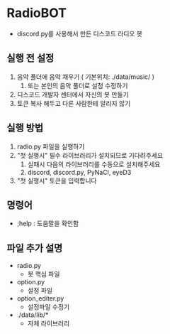 # RadioBOT
- discord.py를 사용해서 만든 디스코드 라디오 봇

## 실행 전 설정
1. 음악 풀더에 음악 채우기 ( 기본위치: ./data/music/ )
    1. 또는 본인의 음악 풀더로 설정 수정하기
2. 디스코드 개발자 센터에서 자신의 봇 만들기
3. 토큰 복사 해두고 다른 사람한테 알리지 않기

## 실행 방법
1. radio.py 파일을 실행하기
2. "첫 실행시" 필수 라이브러리가 설치되므로 기다려주세요
    1. 실패시 다음의 라이브러리를 수동으로 설치해주세요
    2. discord, discord.py, PyNaCl, eyeD3
3. "첫 실행시" 토큰을 입력합니다

## 명령어
- ;help : 도움말을 확인함

## 파일 추가 설명
- radio.py
    - 봇 핵심 파일
- option.py
    - 설정 파일
- option_editer.py
    - 설정파일 수정기
- ./data/lib/*
    - 자체 라이브러리
